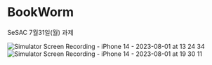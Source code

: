 # BookWorm
SeSAC 7월31일(월) 과제

![Simulator Screen Recording - iPhone 14 - 2023-08-01 at 13 24 34](https://github.com/Jimmy-Jung/BookWorm/assets/115251866/81c7f716-8d72-42fc-8024-d400a77cc210)
![Simulator Screen Recording - iPhone 14 - 2023-08-01 at 19 30 11](https://github.com/Jimmy-Jung/BookWorm/assets/115251866/57faf19a-012f-42f6-bc7b-586a578f8674)
